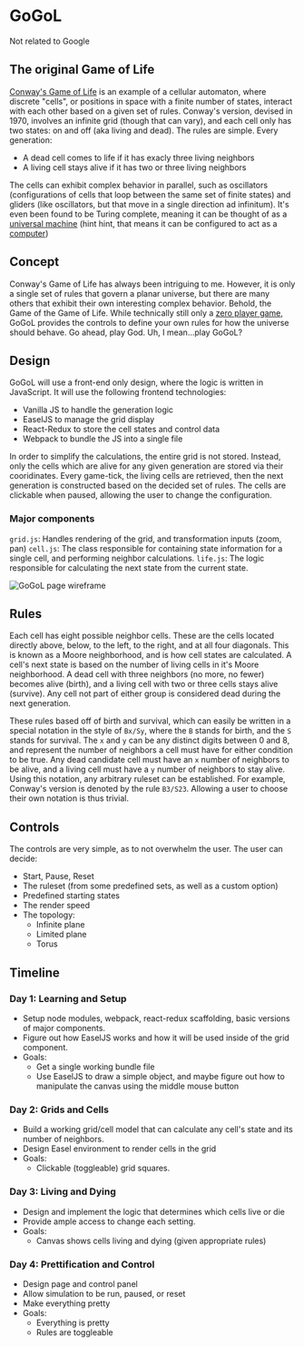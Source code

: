 # GoGoL

Not related to Google

## The original Game of Life

[Conway's Game of Life](https://en.wikipedia.org/wiki/Conway's_Game_of_Life) is an example of a cellular automaton, where discrete "cells", or positions in space with a finite number of states, interact with each other based on a given set of rules. Conway's version, devised in 1970, involves an infinite grid (though that can vary), and each cell only has two states: on and off (aka living and dead). The rules are simple. Every generation:  
- A dead cell comes to life if it has exacly three living neighbors
- A living cell stays alive if it has two or three living neighbors

The cells can exhibit complex behavior in parallel, such as oscillators (configurations of cells that loop between the same set of finite states) and gliders (like oscillators, but that move in a single direction ad infinitum). It's even been found to be Turing complete, meaning it can be thought of as a [universal machine](https://en.wikipedia.org/wiki/Universal_Turing_machine) (hint hint, that means it can be configured to act as a [computer](https://pdfs.semanticscholar.org/19ea/f250c6b311870efa0950e642fb18febcfaf5.pdf))

## Concept

Conway's Game of Life has always been intriguing to me. However, it is only a single set of rules that govern a planar universe, but there are many others that exhibit their own interesting complex behavior. Behold, the Game of the Game of Life. While technically still only a [zero player game](https://en.wikipedia.org/wiki/Zero-player_game), GoGoL provides the controls to define your own rules for how the universe should behave. Go ahead, play God. Uh, I mean...play GoGoL?

## Design

GoGoL will use a front-end only design, where the logic is written in JavaScript. It will use the following frontend technologies:  
- Vanilla JS to handle the generation logic
- EaselJS to manage the grid display
- React-Redux to store the cell states and control data
- Webpack to bundle the JS into a single file

In order to simplify the calculations, the entire grid is not stored. Instead, only the cells which are alive for any given generation are stored via their cooridinates. Every game-tick, the living cells are retrieved, then the next generation is constructed based on the decided set of rules. The cells are clickable when paused, allowing the user to change the configuration.

### Major components

`grid.js`: Handles rendering of the grid, and transformation inputs (zoom, pan)
`cell.js`: The class responsible for containing state information for a single cell, and performing neighbor calculations.
`life.js`: The logic responsible for calculating the next state from the current state.

![GoGoL page wireframe](./docs/wireframes/gogol.png)

## Rules

Each cell has eight possible neighbor cells. These are the cells located directly above, below, to the left, to the right, and at all four diagonals. This is known as a Moore neighborhood, and is how cell states are calculated. A cell's next state is based on the number of living cells in it's Moore neighborhood. A dead cell with three neighbors (no more, no fewer) becomes alive (birth), and a living cell with two or three cells stays alive (survive). Any cell not part of either group is considered dead during the next generation.

These rules based off of birth and survival, which can easily be written in a special notation in the style of `Bx/Sy`, where the `B` stands for birth, and the `S` stands for survival. The `x` and `y` can be any distinct digits between 0 and 8, and represent the number of neighbors a cell must have for either condition to be true. Any dead candidate cell must have an `x` number of neighbors to be alive, and a living cell must have a `y` number of neighbors to stay alive. Using this notation, any arbitrary ruleset can be established. For example, Conway's version is denoted by the rule `B3/S23`. Allowing a user to choose their own notation is thus trivial.

## Controls

The controls are very simple, as to not overwhelm the user. The user can decide:  
- Start, Pause, Reset
- The ruleset (from some predefined sets, as well as a custom option)
- Predefined starting states
- The render speed
- The topology:
  - Infinite plane
  - Limited plane
  - Torus  

## Timeline

### Day 1: Learning and Setup

- Setup node modules, webpack, react-redux scaffolding, basic versions of major components.
- Figure out how EaselJS works and how it will be used inside of the grid component.
- Goals:
  - Get a single working bundle file
  - Use EaselJS to draw a simple object, and maybe figure out how to manipulate the canvas using the middle mouse button

### Day 2: Grids and Cells

- Build a working grid/cell model that can calculate any cell's state and its number of neighbors.
- Design Easel environment to render cells in the grid
- Goals:
  - Clickable (toggleable) grid squares.

### Day 3: Living and Dying

- Design and implement the logic that determines which cells live or die
- Provide ample access to change each setting.
- Goals:
  - Canvas shows cells living and dying (given appropriate rules)

### Day 4: Prettification and Control

- Design page and control panel
- Allow simulation to be run, paused, or reset
- Make everything pretty
- Goals:
  - Everything is pretty
  - Rules are toggleable